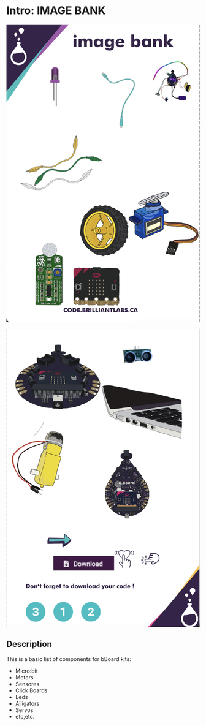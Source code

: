# Intro:  IMAGE BANK

<!-- Write here -->

<!-- ![Image_Bank-EN](https://github.com/Brilliant-Labs/code.bl/blob/code_alpha/packaged/docs/static/mb/projects/bboard-tutorials-cards/1_Intro/Intro1/Image_Bank-EN.png?raw=true "Image_Bank-EN")-->

![Image_Bank-EN_A](https://github.com/Brilliant-Labs/code.bl/blob/code_alpha/packaged/docs/static/mb/projects/bboard-tutorials-cards/1_Intro/Intro1/Image_Bank-EN_A.png?raw=true "Image_Bank-EN_A")

![Image_Bank-EN_B](https://github.com/Brilliant-Labs/code.bl/blob/code_alpha/packaged/docs/static/mb/projects/bboard-tutorials-cards/1_Intro/Intro1/Image_Bank-EN_B.png?raw=true "Image_Bank-EN_B")

## Description

<!-- Write here -->
This is a basic list of components for bBoard kits:

- Micro:bit
- Motors
- Sensores
- Click Boards
- Leds
- Alligators
- Servos
- etc,etc.



